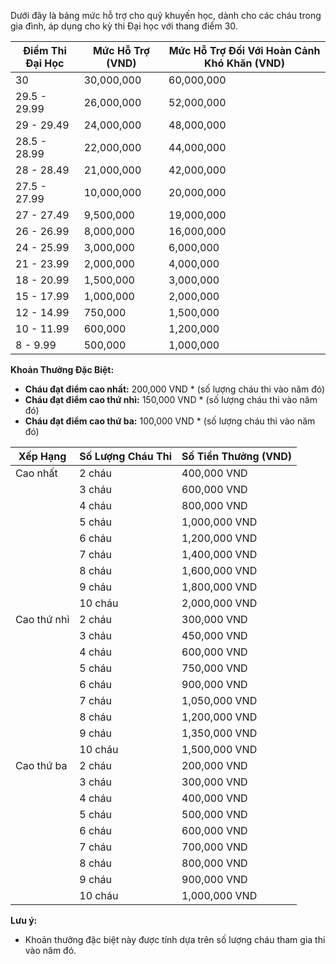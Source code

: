 Dưới đây là bảng mức hỗ trợ cho quỹ khuyến học, dành cho các cháu trong gia đình, áp dụng cho kỳ thi Đại học với thang điểm 30. 

| **Điểm Thi Đại Học** | **Mức Hỗ Trợ (VND)** | **Mức Hỗ Trợ Đối Với Hoàn Cảnh Khó Khăn (VND)** |
|----------------------|----------------------|-----------------------------------------------|
| 30                   | 30,000,000           | 60,000,000                                   |
| 29.5 - 29.99         | 26,000,000           | 52,000,000                                   |
| 29 - 29.49           | 24,000,000           | 48,000,000                                   |
| 28.5 - 28.99         | 22,000,000           | 44,000,000                                   |
| 28 - 28.49           | 21,000,000           | 42,000,000                                   |
| 27.5 - 27.99         | 10,000,000           | 20,000,000                                   |
| 27 - 27.49           | 9,500,000            | 19,000,000                                   |
| 26 - 26.99           | 8,000,000            | 16,000,000                                   |
| 24 - 25.99           | 3,000,000            | 6,000,000                                    |
| 21 - 23.99           | 2,000,000            | 4,000,000                                    |
| 18 - 20.99           | 1,500,000            | 3,000,000                                    |
| 15 - 17.99           | 1,000,000            | 2,000,000                                    |
| 12 - 14.99           | 750,000              | 1,500,000                                    |
| 10 - 11.99           | 600,000              | 1,200,000                                    |
| 8 - 9.99             | 500,000              | 1,000,000                                    |

**Khoản Thưởng Đặc Biệt:**

- **Cháu đạt điểm cao nhất:** 200,000 VND * (số lượng cháu thi vào năm đó)
- **Cháu đạt điểm cao thứ nhì:** 150,000 VND * (số lượng cháu thi vào năm đó)
- **Cháu đạt điểm cao thứ ba:** 100,000 VND * (số lượng cháu thi vào năm đó)

| **Xếp Hạng** | **Số Lượng Cháu Thi** | **Số Tiền Thưởng (VND)** |
|--------------|-----------------------|--------------------------|
| Cao nhất     | 2 cháu                | 400,000 VND             |
|              | 3 cháu                | 600,000 VND             |
|              | 4 cháu                | 800,000 VND             |
|              | 5 cháu                | 1,000,000 VND           |
|              | 6 cháu                | 1,200,000 VND           |
|              | 7 cháu                | 1,400,000 VND           |
|              | 8 cháu                | 1,600,000 VND           |
|              | 9 cháu                | 1,800,000 VND           |
|              | 10 cháu               | 2,000,000 VND           |
| Cao thứ nhì  | 2 cháu                | 300,000 VND             |
|              | 3 cháu                | 450,000 VND             |
|              | 4 cháu                | 600,000 VND             |
|              | 5 cháu                | 750,000 VND             |
|              | 6 cháu                | 900,000 VND             |
|              | 7 cháu                | 1,050,000 VND           |
|              | 8 cháu                | 1,200,000 VND           |
|              | 9 cháu                | 1,350,000 VND           |
|              | 10 cháu               | 1,500,000 VND           |
| Cao thứ ba   | 2 cháu                | 200,000 VND             |
|              | 3 cháu                | 300,000 VND             |
|              | 4 cháu                | 400,000 VND             |
|              | 5 cháu                | 500,000 VND             |
|              | 6 cháu                | 600,000 VND             |
|              | 7 cháu                | 700,000 VND             |
|              | 8 cháu                | 800,000 VND             |
|              | 9 cháu                | 900,000 VND             |
|              | 10 cháu               | 1,000,000 VND           |

**Lưu ý:**

- Khoản thưởng đặc biệt này được tính dựa trên số lượng cháu tham gia thi vào năm đó.
